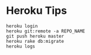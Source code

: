 # Heroku Tips

```shell
heroku login
heroku git:remote -a REPO_NAME
git push heroku master
heroku rake db:migrate
heroku logs
```
